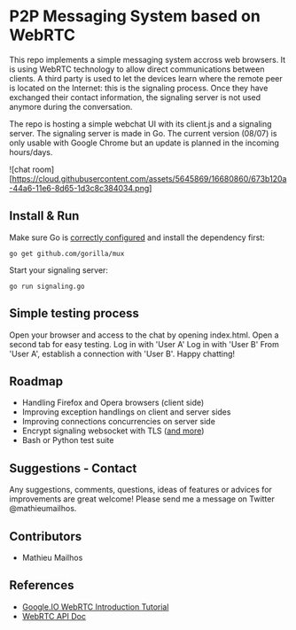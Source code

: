 # P2P Messaging System based on WebRTCThis repo implements a simple messaging system accross web browsers. It is using WebRTC technology to allow direct communications between clients.A third party is used to let the devices learn where the remote peer is located on the Internet: this is the signaling process. Once they have exchanged their contact information, the signaling server is not used anymore during the conversation.The repo is hosting a simple webchat UI with its client.js and a signaling server. The signaling server is made in Go. The current version (08/07) is only usable with Google Chrome but an update is planned in the incoming hours/days. ![chat room][https://cloud.githubusercontent.com/assets/5645869/16680860/673b120a-44a6-11e6-8d65-1d3c8c384034.png]## Install & RunMake sure Go is [correctly configured](https://golang.org/doc/install) and install the dependency first:```go get github.com/gorilla/mux```Start your signaling server:```go run signaling.go```## Simple testing processOpen your browser and access to the chat by opening index.html. Open a second tab for easy testing.Log in with 'User A'Log in with 'User B'From 'User A', establish a connection with 'User B'.Happy chatting!## Roadmap* Handling Firefox and Opera browsers (client side)* Improving exception handlings on client and server sides* Improving connections concurrencies on server side* Encrypt signaling websocket with TLS ([and more](http://webrtc-security.github.io/)) * Bash or Python test suite## Suggestions - ContactAny suggestions, comments, questions, ideas of features or advices for improvements are great welcome! Please send me a message on Twitter @mathieumailhos.## Contributors- Mathieu Mailhos## References - [Google.IO WebRTC Introduction Tutorial](https://www.youtube.com/watch?v=5ci91dfKCyc)- [WebRTC API Doc](http://docs.webplatform.org/wiki/apis/webrtc)